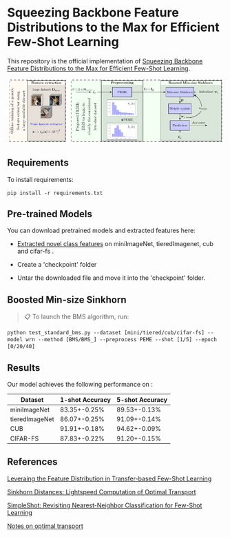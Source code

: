 # Squeezing Backbone Feature Distributions to the Max for Efficient Few-Shot Learning

This repository is the official implementation of [Squeezing Backbone Feature Distributions to the Max for Efficient Few-Shot Learning](https://arxiv.org/pdf/2110.09446.pdf).

![](BMS.png)

## Requirements

To install requirements:

```setup
pip install -r requirements.txt
```

## Pre-trained Models

You can download pretrained models and extracted features here:

- [Extracted novel class features](https://drive.google.com/file/d/1dSKfO0mMz0KzObXIU930JFbhb7OK1qUU/view?usp=sharing) on miniImageNet, tieredImagenet, cub and cifar-fs . 

- Create a 'checkpoint' folder 
- Untar the downloaded file and move it into the 'checkpoint' folder.


## Boosted Min-size Sinkhorn


> 📋 To launch the BMS algorithm, run:
```
python test_standard_bms.py --dataset [mini/tiered/cub/cifar-fs] --model wrn --method [BMS/BMS_] --preprocess PEME --shot [1/5] --epoch [0/20/40] 
```

## Results

Our model achieves the following performance on :


| Dataset        | 1-shot Accuracy  | 5-shot Accuracy |
| ---------------|---------------| -------------|
| miniImageNet   |  83.35+-0.25% | 89.53+-0.13% |
| tieredImageNet |  86.07+-0.25% | 91.09+-0.14% |
| CUB            |  91.91+-0.18% | 94.62+-0.09% |
| CIFAR-FS       |  87.83+-0.22% | 91.20+-0.15% |

## References

[Leveraing the Feature Distribution in Transfer-based Few-Shot Learning](https://arxiv.org/pdf/2006.03806.pdf)

[Sinkhorn Distances: Lightspeed Computation of Optimal Transport](https://papers.nips.cc/paper/4927-sinkhorn-distances-lightspeed-computation-of-optimal-transport.pdf)

[SimpleShot: Revisiting Nearest-Neighbor Classification for Few-Shot Learning](https://arxiv.org/pdf/1911.04623.pdf)

[Notes on optimal transport](https://github.com/MichielStock/Teaching/tree/master/Optimal_transport)
